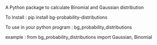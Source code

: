 
A Python package to calculate Binomial and Gaussian distribution 


To Install : pip install bg-probability-distributions

To use in your python program : bg_probability_distributions

example : from bg_probability_distributions import Gaussian, Binomial
